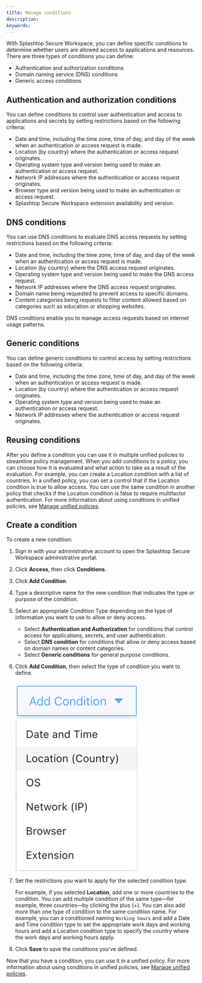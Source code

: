 ```yaml
---
title: Manage conditions
description:
keywords:
---
```


With Splashtop Secure Workspace, you can define specific conditions to determine whether users are allowed access to applications and resources. 
There are three types of conditions you can define:

* Authentication and authorization conditions
* Domain naming service (DNS) conditions
* Generic access conditions

## Authentication and authorization conditions

You can define conditions to control user authentication and access to applications and secrets by setting restrictions based on the following criteria:

* Date and time, including the time zone, time of day, and day of the week when an authentication or access request is made.
* Location (by country) where the authentication or access request originates.
* Operating system type and version being used to make an authentication or access request.
* Network IP addresses where the authentication or access request originates.
* Browser type and version being used to make an authentication or access request.
* Splashtop Secure Workspace extension availability and version.

## DNS conditions

You can use DNS conditions to evaluate DNS access requests by setting restrictions based on the following criteria:

* Date and time, including the time zone, time of day, and day of the week when an authentication or access request is made.
* Location (by country) where the DNS access request originates.
* Operating system type and version being used to make the DNS access request.
* Network IP addresses where the DNS access request originates.
* Domain name being requested to prevent access to specific domains.
* Content categories being requests to filter content allowed based on categories such as education or shopping websites. 

DNS conditions enable you to manage access requests based on internet usage patterns.

## Generic conditions

You can define generic conditions to control access by setting restrictions based on the following criteria:

* Date and time, including the time zone, time of day, and day of the week when an authentication or access request is made.
* Location (by country) where the authentication or access request originates.
* Operating system type and version being used to make an authentication or access request.
* Network IP addresses where the authentication or access request originates.

## Reusing conditions

After you define a condition you can use it in multiple unified policies to streamline policy management. 
When you add conditions to a policy, you can choose how it is evaluated and what action to take as a result of the evaluation.
For example, you can create a Location condition with a list of countries.
In a unified policy, you can set a control that if the Location condition is true to allow access.
You can use the same condition in another policy that checks if the Location condition is false to require multifactor authentication.
For more information about using conditions in unified policies, see [Manage unified policies](./manage-unified-policies.md).

## Create a condition

To create a new condition:

1. Sign in with your administrative account to open the Splashtop Secure Workspace administrative portal.

2. Click **Access**, then click **Conditions**. 

3. Click **Add Condition**.

1. Type a descriptive name for the new condition that indicates the type or purpose of the condition.

1. Select an appropriate Condition Type depending on the type of information you want to use to allow or deny access. 
    
    * Select **Authentication and Authorization** for conditions that control access for applications, secrets, and user authentication. 
    * Select **DNS condition** for conditions that allow or deny access based on domain names or content categories.
    * Select **Generic conditions** for general purpose conditions.

1. Click **Add Condition**, then select the type of condition you want to define.
    
    ![Select the type of condition](../images/ev-add-condition.png)

1. Set the restrictions you want to apply for the selected condition type.
    
    For example, if you selected **Location**, add one or more countries to the condition. 
    You can add multiple condition of the same type—for example, three countries—by clicking the plus (+).
    You can also add more than one type of condition to the same condition name.
    For example, you can a conditioned naming `Working hours` and add a Date and Time condition type to set the appropriate work days and working hours and add a Location condition type to specify the country where the work days and working hours apply.

1. Click **Save** to save the conditions you've defined.

Now that you have a condition, you can use it in a unified policy.
For more information about using conditions in unified policies, see [Manage unified policies](./manage-unified-policies.md).
